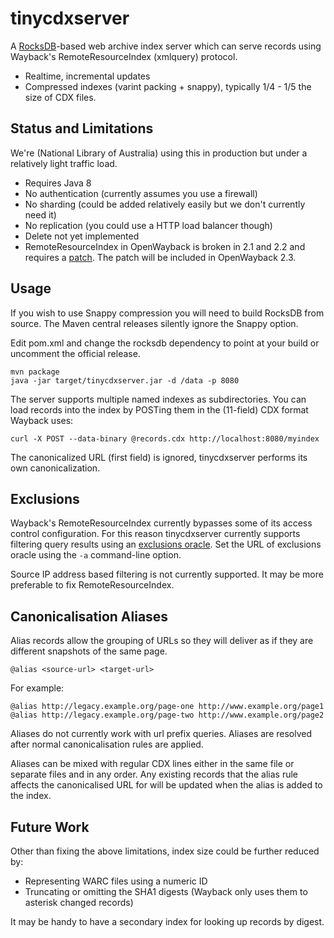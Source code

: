 tinycdxserver
=============

A [RocksDB]-based web archive index server which can serve records using Wayback's
RemoteResourceIndex (xmlquery) protocol.

* Realtime, incremental updates
* Compressed indexes (varint packing + snappy), typically 1/4 - 1/5 the size of CDX files.

Status and Limitations
----------------------

We're (National Library of Australia) using this in production but under a
relatively light traffic load.

* Requires Java 8
* No authentication (currently assumes you use a firewall)
* No sharding (could be added relatively easily but we don't currently need it)
* No replication (you could use a HTTP load balancer though)
* Delete not yet implemented
* RemoteResourceIndex in OpenWayback is broken in 2.1 and 2.2 and requires a [patch]. The patch will be included in OpenWayback 2.3.

[RocksDB]: http://rocksdb.org/
[patch]: https://github.com/iipc/openwayback/pull/239

Usage
-----

If you wish to use Snappy compression you will need to build RocksDB from source.
The Maven central releases silently ignore the Snappy option.

Edit pom.xml and change the rocksdb dependency to point at your build or
uncomment the official release.

    mvn package
    java -jar target/tinycdxserver.jar -d /data -p 8080

The server supports multiple named indexes as subdirectories.  You can
load records into the index by POSTing them in the (11-field) CDX format Wayback uses:

    curl -X POST --data-binary @records.cdx http://localhost:8080/myindex

The canonicalized URL (first field) is ignored, tinycdxserver performs its own
canonicalization.

Exclusions
----------

Wayback's RemoteResourceIndex currently bypasses some of its access control
configuration.  For this reason tinycdxserver currently supports
filtering query results using an [exclusions oracle].  Set the URL of
exclusions oracle using the `-a` command-line option.

Source IP address based filtering is not currently supported. It may be
more preferable to fix RemoteResourceIndex.

[exclusions oracle]: https://github.com/iipc/openwayback-access-control

Canonicalisation Aliases
------------------------

Alias records allow the grouping of URLs so they will deliver as if they are different snapshots of the same page.

    @alias <source-url> <target-url>
    
For example:

    @alias http://legacy.example.org/page-one http://www.example.org/page1
    @alias http://legacy.example.org/page-two http://www.example.org/page2

Aliases do not currently work with url prefix queries. Aliases are resolved after normal canonicalisation rules
are applied.

Aliases can be mixed with regular CDX lines either in the same file or separate files and in any order. Any existing records that the alias rule affects the canonicalised URL for will be updated when the alias is added to the index.

Future Work
-----------

Other than fixing the above limitations, index size could be further reduced by:

* Representing WARC files using a numeric ID
* Truncating or omitting the SHA1 digests (Wayback only uses them to asterisk changed records)

It may be handy to have a secondary index for looking up records by digest.
